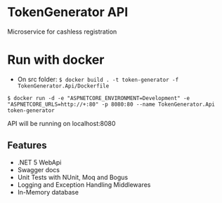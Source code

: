 # TokenGenerator API

Microservice for cashless registration

# Run with docker

 - On src folder:
`$ docker build . -t token-generator -f TokenGenerator.Api/Dockerfile`

`$ docker run -d -e "ASPNETCORE_ENVIRONMENT=Development" -e "ASPNETCORE_URLS=http://+:80" -p 8080:80 --name TokenGenerator.Api token-generator`

API will be running on localhost:8080

## Features
- .NET 5 WebApi
- Swagger docs
- Unit Tests with NUnit, Moq and Bogus
- Logging and Exception Handling Middlewares
- In-Memory database
